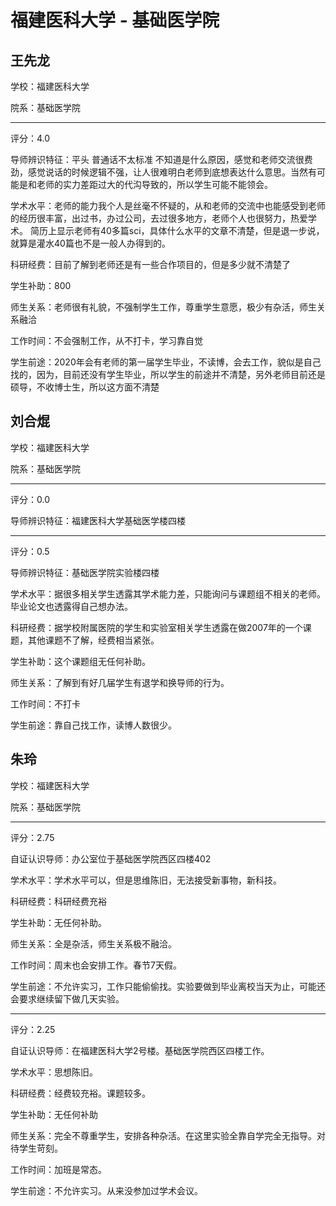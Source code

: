 # 福建医科大学 - 基础医学院

## 王先龙

学校：福建医科大学

院系：基础医学院

* * *

评分：4.0

导师辨识特征：平头
普通话不太标准
不知道是什么原因，感觉和老师交流很费劲，感觉说话的时候逻辑不强，让人很难明白老师到底想表达什么意思。当然有可能是和老师的实力差距过大的代沟导致的，所以学生可能不能领会。

学术水平：老师的能力我个人是丝毫不怀疑的，从和老师的交流中也能感受到老师的经历很丰富，出过书，办过公司，去过很多地方，老师个人也很努力，热爱学术。
简历上显示老师有40多篇sci，具体什么水平的文章不清楚，但是退一步说，就算是灌水40篇也不是一般人办得到的。

科研经费：目前了解到老师还是有一些合作项目的，但是多少就不清楚了

学生补助：800

师生关系：老师很有礼貌，不强制学生工作，尊重学生意愿，极少有杂活，师生关系融洽

工作时间：不会强制工作，从不打卡，学习靠自觉

学生前途：2020年会有老师的第一届学生毕业，不读博，会去工作，貌似是自己找的，因为，目前还没有学生毕业，所以学生的前途并不清楚，另外老师目前还是硕导，不收博士生，所以这方面不清楚

## 刘合焜

学校：福建医科大学

院系：基础医学院

* * *

评分：0.0

导师辨识特征：福建医科大学基础医学楼四楼

* * *

评分：0.5

导师辨识特征：基础医学院实验楼四楼

学术水平：据很多相关学生透露其学术能力差，只能询问与课题组不相关的老师。毕业论文也透露得自己想办法。

科研经费：据学校附属医院的学生和实验室相关学生透露在做2007年的一个课题，其他课题不了解，经费相当紧张。

学生补助：这个课题组无任何补助。

师生关系：了解到有好几届学生有退学和换导师的行为。

工作时间：不打卡

学生前途：靠自己找工作，读博人数很少。

## 朱玲

学校：福建医科大学

院系：基础医学院

* * *

评分：2.75

自证认识导师：办公室位于基础医学院西区四楼402

学术水平：学术水平可以，但是思维陈旧，无法接受新事物，新科技。

科研经费：科研经费充裕

学生补助：无任何补助。

师生关系：全是杂活，师生关系极不融洽。

工作时间：周末也会安排工作。春节7天假。

学生前途：不允许实习，工作只能偷偷找。实验要做到毕业离校当天为止，可能还会要求继续留下做几天实验。

* * *

评分：2.25

自证认识导师：在福建医科大学2号楼。基础医学院西区四楼工作。

学术水平：思想陈旧。

科研经费：经费较充裕。课题较多。

学生补助：无任何补助

师生关系：完全不尊重学生，安排各种杂活。在这里实验全靠自学完全无指导。对待学生苛刻。

工作时间：加班是常态。

学生前途：不允许实习。从来没参加过学术会议。